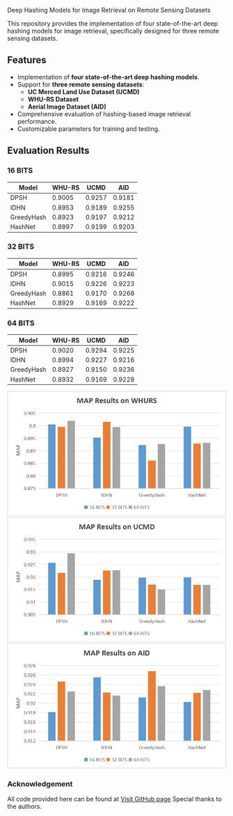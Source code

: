 Deep Hashing Models for Image Retrieval on Remote Sensing Datasets

This repository provides the implementation of four state-of-the-art deep hashing models for image retrieval,
specifically designed for three remote sensing datasets.


## Features
- Implementation of **four state-of-the-art deep hashing models**.
- Support for **three remote sensing datasets**:
  - **UC Merced Land Use Dataset (UCMD)**
  - **WHU-RS Dataset**
  - **Aerial Image Dataset (AID)**
- Comprehensive evaluation of hashing-based image retrieval performance.
- Customizable parameters for training and testing.

## Evaluation Results
### 16 BITS
| Model       | WHU-RS |  UCMD  | AID    |
|-------------|--------|--------|--------|
| DPSH        | 0.9005 | 0.9257 | 0.9181 |
| IDHN        | 0.8953 | 0.9189 | 0.9255 |
| GreedyHash  | 0.8923 | 0.9197 | 0.9212 |
| HashNet     | 0.8997 | 0.9199 | 0.9203 |

### 32 BITS
| Model       | WHU-RS |  UCMD  | AID    |
|-------------|--------|--------|--------|
| DPSH        | 0.8995 | 0.9216 | 0.9246 |
| IDHN        | 0.9015 | 0.9226 | 0.9223 |
| GreedyHash  | 0.8861 | 0.9170 | 0.9268 |
| HashNet     | 0.8929 | 0.9169 | 0.9222 |

### 64 BITS
| Model       | WHU-RS |  UCMD  | AID    |
|-------------|--------|--------|--------|
| DPSH        | 0.9020 | 0.9294 | 0.9225 |
| IDHN        | 0.8994 | 0.9227 | 0.9216 |
| GreedyHash  | 0.8927 | 0.9150 | 0.9236 |
| HashNet     | 0.8932 | 0.9169 | 0.9228 |

![WHURS results](fig/Picture1.png)
![UCMD results](fig/Picture2.png)
![AID results](fig/Picture3.png)

### Acknowledgement
All code provided here can be found at [Visit GitHub page](https://github.com/swuxyj/DeepHash-pytorch.git)
Special thanks to the authors.
